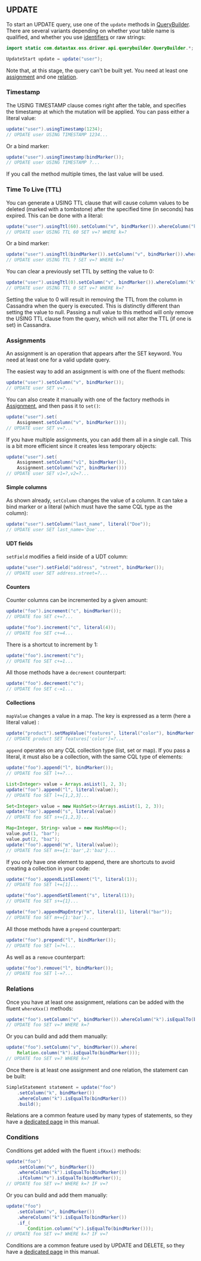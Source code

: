## UPDATE

To start an UPDATE query, use one of the `update` methods in [QueryBuilder]. There are several
variants depending on whether your table name is qualified, and whether you use
[identifiers](../../case_sensitivity/) or raw strings:

```java
import static com.datastax.oss.driver.api.querybuilder.QueryBuilder.*;

UpdateStart update = update("user");
```

Note that, at this stage, the query can't be built yet. You need at least one
[assignment](#assignments) and one [relation](#relations).

### Timestamp

The USING TIMESTAMP clause comes right after the table, and specifies the timestamp at which the
mutation will be applied. You can pass either a literal value:

```java
update("user").usingTimestamp(1234);
// UPDATE user USING TIMESTAMP 1234...
```

Or a bind marker:

```java
update("user").usingTimestamp(bindMarker());
// UPDATE user USING TIMESTAMP ?...
```

If you call the method multiple times, the last value will be used.

### Time To Live (TTL)

You can generate a USING TTL clause that will cause column values to be deleted (marked with a
tombstone) after the specified time (in seconds) has expired. This can be done with a literal:

```java
update("user").usingTtl(60).setColumn("v", bindMarker()).whereColumn("k").isEqualTo(bindMarker());
// UPDATE user USING TTL 60 SET v=? WHERE k=?
```

Or a bind marker:

```java
update("user").usingTtl(bindMarker()).setColumn("v", bindMarker()).whereColumn("k").isEqualTo(bindMarker());
// UPDATE user USING TTL ? SET v=? WHERE k=?
```

You can clear a previously set TTL by setting the value to 0:

```java
update("user").usingTtl(0).setColumn("v", bindMarker()).whereColumn("k").isEqualTo(bindMarker());
// UPDATE user USING TTL 0 SET v=? WHERE k=?
```

Setting the value to 0 will result in removing the TTL from the column in Cassandra when the query
is executed. This is distinctly different than setting the value to null. Passing a null value to
this method will only remove the USING TTL clause from the query, which will not alter the TTL (if
one is set) in Cassandra.

### Assignments

An assignment is an operation that appears after the SET keyword. You need at least one for a valid
update query.

The easiest way to add an assignment is with one of the fluent methods:

```java
update("user").setColumn("v", bindMarker());
// UPDATE user SET v=?...
```

You can also create it manually with one of the factory methods in [Assignment], and then pass it to
`set()`:

```java
update("user").set(
    Assignment.setColumn("v", bindMarker()));
// UPDATE user SET v=?...
```

If you have multiple assignments, you can add them all in a single call. This is a bit more
efficient since it creates less temporary objects:

```java
update("user").set(
    Assignment.setColumn("v1", bindMarker()),
    Assignment.setColumn("v2", bindMarker()))
// UPDATE user SET v1=?,v2=?...
```

#### Simple columns

As shown already, `setColumn` changes the value of a column. It can take a bind marker or a literal
(which must have the same CQL type as the column):

```java
update("user").setColumn("last_name", literal("Doe"));
// UPDATE user SET last_name='Doe'...
```

#### UDT fields

`setField` modifies a field inside of a UDT column:

```java
update("user").setField("address", "street", bindMarker());
// UPDATE user SET address.street=?...
```

#### Counters

Counter columns can be incremented by a given amount:

```java
update("foo").increment("c", bindMarker());
// UPDATE foo SET c+=?...

update("foo").increment("c", literal(4));
// UPDATE foo SET c+=4...
```

There is a shortcut to increment by 1:

```java
update("foo").increment("c");
// UPDATE foo SET c+=1...
```

All those methods have a `decrement` counterpart:

```java
update("foo").decrement("c");
// UPDATE foo SET c-=1...
```

#### Collections

`mapValue` changes a value in a map. The key is expressed as a term (here a literal value) :

```java
update("product").setMapValue("features", literal("color"), bindMarker())
// UPDATE product SET features['color']=?...
```

`append` operates on any CQL collection type (list, set or map). If you pass a literal, it must also
be a collection, with the same CQL type of elements:

```java
update("foo").append("l", bindMarker());
// UPDATE foo SET l+=?...

List<Integer> value = Arrays.asList(1, 2, 3);
update("foo").append("l", literal(value));
// UPDATE foo SET l+=[1,2,3]...

Set<Integer> value = new HashSet<>(Arrays.asList(1, 2, 3));
update("foo").append("s", literal(value))
// UPDATE foo SET s+={1,2,3}...

Map<Integer, String> value = new HashMap<>();
value.put(1, "bar");
value.put(2, "baz");
update("foo").append("m", literal(value));
// UPDATE foo SET m+={1:'bar',2:'baz'}...
```

If you only have one element to append, there are shortcuts to avoid creating a collection in your
code:

```java
update("foo").appendListElement("l", literal(1));
// UPDATE foo SET l+=[1]...

update("foo").appendSetElement("s", literal(1));
// UPDATE foo SET s+={1}...

update("foo").appendMapEntry("m", literal(1), literal("bar"));
// UPDATE foo SET m+={1:'bar'}...
```

All those methods have a `prepend` counterpart:

```java
update("foo").prepend("l", bindMarker());
// UPDATE foo SET l=?+l...
```

As well as a `remove` counterpart:

```java
update("foo").remove("l", bindMarker());
// UPDATE foo SET l-=?...
```

### Relations

Once you have at least one assignment, relations can be added with the fluent `whereXxx()` methods:

```java
update("foo").setColumn("v", bindMarker()).whereColumn("k").isEqualTo(bindMarker());
// UPDATE foo SET v=? WHERE k=?
```

Or you can build and add them manually:

```java
update("foo").setColumn("v", bindMarker()).where(
    Relation.column("k").isEqualTo(bindMarker()));
// UPDATE foo SET v=? WHERE k=?
```

Once there is at least one assignment and one relation, the statement can be built:

```java
SimpleStatement statement = update("foo")
    .setColumn("k", bindMarker())
    .whereColumn("k").isEqualTo(bindMarker())
    .build();
```

Relations are a common feature used by many types of statements, so they have a
[dedicated page](../relation) in this manual.

### Conditions

Conditions get added with the fluent `ifXxx()` methods:

```java
update("foo")
    .setColumn("v", bindMarker())
    .whereColumn("k").isEqualTo(bindMarker())
    .ifColumn("v").isEqualTo(bindMarker());
// UPDATE foo SET v=? WHERE k=? IF v=?
```

Or you can build and add them manually:

```java
update("foo")
    .setColumn("v", bindMarker())
    .whereColumn("k").isEqualTo(bindMarker())
    .if_(
        Condition.column("v").isEqualTo(bindMarker()));
// UPDATE foo SET v=? WHERE k=? IF v=?
```

Conditions are a common feature used by UPDATE and DELETE, so they have a
[dedicated page](../condition) in this manual.

[QueryBuilder]: https://docs.datastax.com/en/drivers/java/4.5/com/datastax/oss/driver/api/querybuilder/QueryBuilder.html
[Assignment]:   https://docs.datastax.com/en/drivers/java/4.5/com/datastax/oss/driver/api/querybuilder/update/Assignment.html
